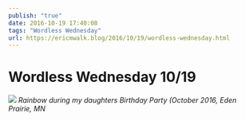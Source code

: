 ```yaml
---
publish: "true"
date: 2016-10-19 17:40:08
tags: "Wordless Wednesday"
url: https://ericmwalk.blog/2016/10/19/wordless-wednesday.html
---
```


# Wordless Wednesday 10/19

![](https://ericmwalk.blog/uploads/2022/28d716dad3.jpg)
*Rainbow during my daughters Birthday Party (October 2016, Eden Prairie, MN*
